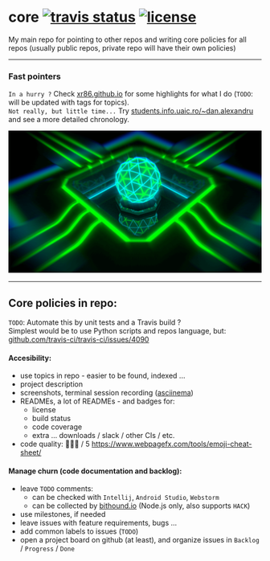 # core [![travis status](https://travis-ci.org/xR86/core.svg?branch=master)](https://travis-ci.org/xR86/core) [![license](https://img.shields.io/badge/license-MIT-blue.svg?maxAge=2592000)](https://github.com/xR86/cs-platform/blob/master/LICENSE)

My main repo for pointing to other repos and writing core policies for all repos (usually public repos, private repo will have their own policies)

---

### Fast pointers

`In a hurry ?` Check [xr86.github.io](https://xr86.github.io/) for some highlights for what I do (`TODO`: will be updated with tags for topics).  
`Not really, but little time...` Try [students.info.uaic.ro/~dan.alexandru](http://students.info.uaic.ro/~dan.alexandru/) and see a more detailed chronology.


[![Abstract Processing Core](processing_core.png)](http://freakinlobstah.deviantart.com/art/Abstract-processing-core-455670942)


---

## Core policies in repo:

`TODO`: Automate this by unit tests and a Travis build ?  
Simplest would be to use Python scripts and repos language, but: [github.com/travis-ci/travis-ci/issues/4090](https://github.com/travis-ci/travis-ci/issues/4090)


#### Accesibility:
+ use topics in repo - easier to be found, indexed ...
+ project description
+ screenshots, terminal session recording ([asciinema](https://asciinema.org/))
+ READMEs, a lot of READMEs - and badges for:
  + license
  + build status
  + code coverage
  + extra ... downloads / slack / other CIs / etc.
+ code quality: :star2::star2::star2: / 5
https://www.webpagefx.com/tools/emoji-cheat-sheet/

#### Manage churn (code documentation and backlog):
+ leave `TODO` comments:
  + can be checked with `Intellij`, `Android Studio`, `Webstorm`
  + can be collected by [bithound.io](https://www.bithound.io/) (Node.js only, also supports `HACK`)
+ use milestones, if needed
+ leave issues with feature requirements, bugs ...
+ add common labels to issues (`TODO`)
+ open a project board on github (at least), and organize issues in `Backlog` / `Progress` / `Done`

